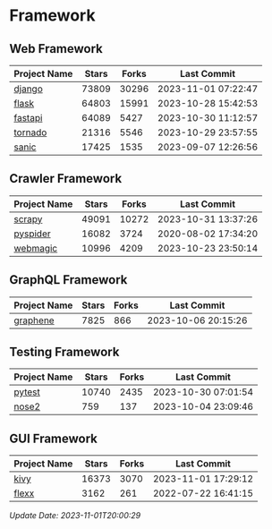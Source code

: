# Framework

## Web Framework
| Project Name | Stars | Forks | Last Commit |
| ------------ | ----- | ----- | ----------- |
| [django](https://github.com/django/django) | 73809 | 30296 | 2023-11-01 07:22:47 |
| [flask](https://github.com/pallets/flask) | 64803 | 15991 | 2023-10-28 15:42:53 |
| [fastapi](https://github.com/tiangolo/fastapi) | 64089 | 5427 | 2023-10-30 11:12:57 |
| [tornado](https://github.com/tornadoweb/tornado) | 21316 | 5546 | 2023-10-29 23:57:55 |
| [sanic](https://github.com/sanic-org/sanic) | 17425 | 1535 | 2023-09-07 12:26:56 |

## Crawler Framework
| Project Name | Stars | Forks | Last Commit |
| ------------ | ----- | ----- | ----------- |
| [scrapy](https://github.com/scrapy/scrapy) | 49091 | 10272 | 2023-10-31 13:37:26 |
| [pyspider](https://github.com/binux/pyspider) | 16082 | 3724 | 2020-08-02 17:34:20 |
| [webmagic](https://github.com/code4craft/webmagic) | 10996 | 4209 | 2023-10-23 23:50:14 |

## GraphQL Framework
| Project Name | Stars | Forks | Last Commit |
| ------------ | ----- | ----- | ----------- |
| [graphene](https://github.com/graphql-python/graphene) | 7825 | 866 | 2023-10-06 20:15:26 |

## Testing Framework
| Project Name | Stars | Forks | Last Commit |
| ------------ | ----- | ----- | ----------- |
| [pytest](https://github.com/pytest-dev/pytest) | 10740 | 2435 | 2023-10-30 07:01:54 |
| [nose2](https://github.com/nose-devs/nose2) | 759 | 137 | 2023-10-04 23:09:46 |

## GUI Framework
| Project Name | Stars | Forks | Last Commit |
| ------------ | ----- | ----- | ----------- |
| [kivy](https://github.com/kivy/kivy) | 16373 | 3070 | 2023-11-01 17:29:12 |
| [flexx](https://github.com/flexxui/flexx) | 3162 | 261 | 2022-07-22 16:41:15 |

*Update Date: 2023-11-01T20:00:29*